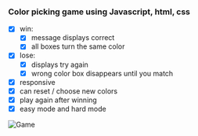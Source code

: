 ### Color picking game using Javascript, html, css

- [x] win: 
	- [x] message displays correct
	- [x] all boxes turn the same color
- [x] lose:
	- [x] displays try again
	- [x] wrong color box disappears until you match
- [x] responsive
- [x] can reset / choose new colors
- [x] play again after winning
- [x] easy mode and hard mode

![Game](https://friendswithanne.com/wp-content/uploads/2019/11/Screen-Shot-2019-11-10-at-7.12.48-PM.png)
